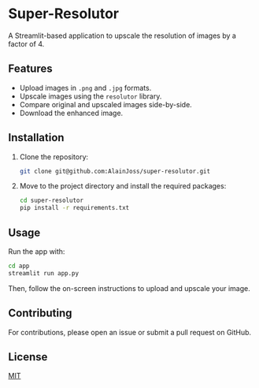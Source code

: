 # Super-Resolutor

A Streamlit-based application to upscale the resolution of images by a factor of 4.

## Features

- Upload images in `.png` and `.jpg` formats.
- Upscale images using the `resolutor` library.
- Compare original and upscaled images side-by-side.
- Download the enhanced image.

## Installation

1. Clone the repository:
   
   ```bash
   git clone git@github.com:AlainJoss/super-resolutor.git
   ```

2. Move to the project directory and install the required packages:

   ```bash
   cd super-resolutor
   pip install -r requirements.txt
   ```

## Usage

Run the app with:

```bash
cd app
streamlit run app.py
```

Then, follow the on-screen instructions to upload and upscale your image.

## Contributing

For contributions, please open an issue or submit a pull request on GitHub.

## License

[MIT](https://choosealicense.com/licenses/mit/)